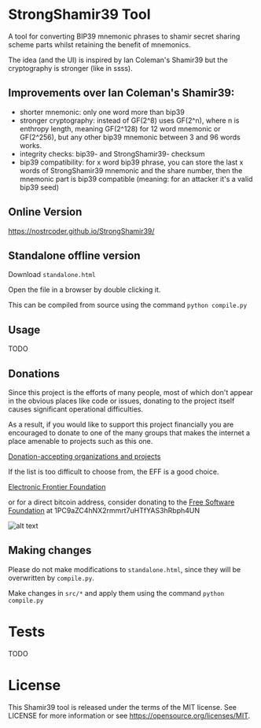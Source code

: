 # StrongShamir39 Tool

A tool for converting BIP39 mnemonic phrases to shamir secret sharing scheme parts whilst retaining the benefit of mnemonics.

The idea (and the UI) is inspired by Ian Coleman's Shamir39 but the cryptography is stronger (like in ssss).

## Improvements over Ian Coleman's Shamir39:
- shorter mnemonic: only one word more than bip39
- stronger cryptography: instead of GF(2^8) uses GF(2^n), where n is enthropy length, meaning GF(2^128) for 12 word mnemonic or GF(2^256), but any other bip39 mnemonic between 3 and 96 words works.
- integrity checks: bip39- and StrongShamir39- checksum
- bip39 compatibility: for x word bip39 phrase, you can store the last x words of StrongShamir39 mnemonic and the share number, then the mnemonic part is bip39 compatible (meaning: for an attacker it's a valid bip39 seed)

## Online Version

https://nostrcoder.github.io/StrongShamir39/

## Standalone offline version

Download `standalone.html`

Open the file in a browser by double clicking it.

This can be compiled from source using the command `python compile.py`

## Usage

TODO

## Donations

Since this project is the efforts of many people, most of which don't appear in
the obvious places like code or issues, donating to the project itself causes
significant operational difficulties.

As a result, if you would like to support this project financially you are
encouraged to donate to one of the many groups that makes the internet a place
amenable to projects such as this one.

[Donation-accepting organizations and projects](https://en.bitcoin.it/wiki/Donation-accepting_organizations_and_projects)

If the list is too difficult to choose from, the EFF is a good choice.

[Electronic Frontier Foundation](https://supporters.eff.org/donate)

or for a direct bitcoin address, consider donating to the
[Free Software Foundation](https://www.fsf.org/about/ways-to-donate/)
at 1PC9aZC4hNX2rmmrt7uHTfYAS3hRbph4UN

![alt text](https://static.fsf.org/nosvn/images/bitcoin_qrcodes/fsf.png "FSF Bitcoin Address")

## Making changes

Please do not make modifications to `standalone.html`, since they will
be overwritten by `compile.py`.

Make changes in `src/*` and apply them using the command `python compile.py`

# Tests

TODO

# License

This Shamir39 tool is released under the terms of the MIT license. See LICENSE for
more information or see https://opensource.org/licenses/MIT.
